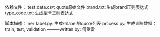 依赖文件：
test_data.csv: quote原始文件
brand.txt: 生成brand正则表达式
type_code.txt: 生成型号正则表达式

脚本描述：
ner_label.py: 生成带label的quote列表
process.py: 生成训练数据：train, test, validation
									———written by: 傅继雷
